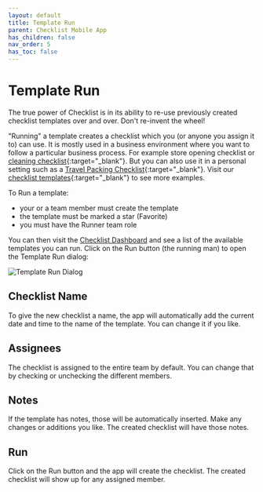 ```yaml
---
layout: default
title: Template Run
parent: Checklist Mobile App
has_children: false
nav_order: 5
has_toc: false
---
```


# Template Run
The true power of Checklist is in its ability to re-use previously created checklist templates over and over. Don't re-invent the wheel!

"Running" a template creates a checklist which you (or anyone you assign it to) can use. It is mostly used in a business environment where you want to follow a particular business process. For example store opening checklist or [cleaning checklist](https://checklist.com/cleaning-checklist){:target="\_blank"}. But you can also use it in a personal setting such as a [Travel Packing Checklist](https://checklist.com/travel-checklist){:target="\_blank"}. Visit our [checklist templates](https://checklist.com/templates){:target="\_blank"} to see more examples.

To Run a template:
* your or a team member must create the template
* the template must be marked a star (Favorite)
* you must have the Runner team role

You can then visit the [Checklist Dashboard](/mobile/dashboard) and see a list of the available templates you can run. Click on the Run button (the running man) to open the Template Run dialog:

![Template Run Dialog](/assets/images/mobile/template-run.png)

## Checklist Name
To give the new checklist a name, the app will automatically add the current date and time to the name of the template. You can change it if you like.

## Assignees
The checklist is assigned to the entire team by default. You can change that by checking or unchecking the different members.

## Notes
If the template has notes, those will be automatically inserted. Make any changes or additions you like. The created checklist will have those notes.

## Run
Click on the Run button and the app will create the checklist. The created checklist will show up for any assigned member.
